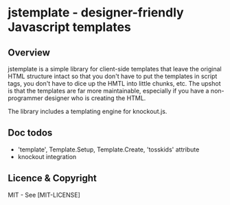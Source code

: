 # jstemplate - designer-friendly Javascript templates

## Overview

jstemplate is a simple library for client-side templates that leave the original HTML structure
intact so that you don't have to put the templates in script tags, you don't have to dice up the
HMTL into little chunks, etc. The upshot is that the templates are far more maintainable,
especially if you have a non-programmer designer who is creating the HTML.

The library includes a templating engine for knockout.js.

## Doc todos

  * 'template', Template.Setup, Template.Create, 'tosskids' attribute
  * knockout integration

## Licence & Copyright

MIT -  See [MIT-LICENSE]

